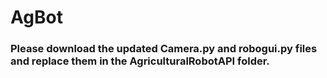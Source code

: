 # AgBot
### Please download the updated Camera.py and robogui.py files and replace them in the AgriculturalRobotAPI folder.
